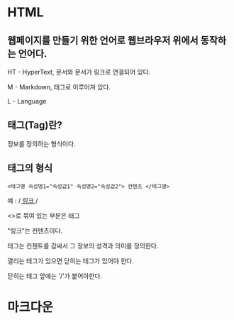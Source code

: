# HTML

## 웹페이지를 만들기 위한 언어로 웹브라우저 위에서 동작하는 언어다.

HT - HyperText, 문서와 문서가 링크로 연결되어 있다.

M - Markdown, 태그로 이루어져 있다.

L - Language

## 태그(Tag)란?

정보를 정의하는 형식이다.

## 태그의 형식

    <태그명 속성명1="속성값1" 속성명2="속성값2"> 컨텐츠 </태그명>

예 : /<a href = "https://dongun3957.github.io"> 링크 <a/>/
  
<>로 묶여 있는 부분은 태그

"링크"는 컨텐츠이다.

태그는 컨첸트를 감싸서 그 정보의 성격과 의미를 정의한다.

열리는 테그가 있으면 닫히는 테그가 있어야 한다.

닫히는 태그 앞에는 '/'가 붙어야한다.

# 마크다운

## 

